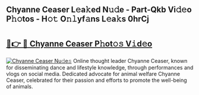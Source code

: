 ## Chyanne Ceaser L𝚎a𝚔ed N𝚞𝚍e - Part-Qkb Vi𝚍𝚎o P𝚑𝚘tos - H𝚘𝚝 O𝚗𝚕yf𝚊ns L𝚎a𝚔s 0hrCj

# <h2><a href="http://kf8z99.oniu.top/?m=Chyanne+Ceaser">🔗👉 🔴 Chyanne Ceaser P𝚑ot𝚘𝚜 V𝚒d𝚎o</a></h2>

[![Chyanne Ceaser Nu𝚍e𝚜](https://i.imgur.com/0qMVB7G.gif)](http://kf8z99.oniu.top/?m=Chyanne+Ceaser)
Online thought leader Chyanne Ceaser, known for disseminating dance and lifestyle knowledge, through performances and vlogs on social media. Dedicated advocate for animal welfare Chyanne Ceaser, celebrated for their passion and efforts to promote the well-being of animals.  
